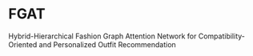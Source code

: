 # FGAT
Hybrid-Hierarchical Fashion Graph Attention Network for Compatibility-Oriented and Personalized Outfit Recommendation
